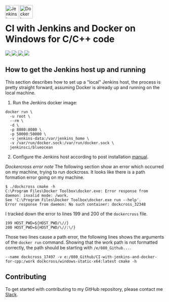 <img src="https://upload.wikimedia.org/wikipedia/commons/thumb/e/e9/Jenkins_logo.svg/556px-Jenkins_logo.svg.png" alt="Jenkins logo" height="42px" width="42px" align="left">
<img src="https://proxy.duckduckgo.com/iu/?u=https%3A%2F%2Fd3nmt5vlzunoa1.cloudfront.net%2Fphpstorm%2Ffiles%2F2015%2F10%2Flarge_v-trans.png&f=1" alt="Docker logo" height="42px" width="42px" align="left"><br>

# CI with Jenkins and Docker on Windows for C/C++ code
<div>
    <a href="https://github.com/NaPiZip/CI-with-jenkins-and-docker-for-cpp">
        <img src="https://img.shields.io/badge/Document%20Version-0.0.1-brightgreen"/>
    </a>
    <a href="https://www.microsoft.com">
        <img src="https://img.shields.io/badge/Windows%2010%20x64-10.0.17134%20Build%2017134-blue.svg"/>
    </a>
    <a href="https://jenkins.io/">
        <img src="https://img.shields.io/badge/Jenkins%20Version-2.176.2-blue"/>
    </a>
    <a href="https://docs.docker.com/toolbox/toolbox_install_windows/">
        <img src="https://img.shields.io/badge/Docker%20Toolbox-17.05.0--ce%20Build%2089658be-blue.svg"/>
    </a>

</div>

## How to get the Jenkins host up and running
This section describes how to set up a "local" Jenkins host, the process is pretty straight forward, assuming Docker is already up and running on the local machine.

1. Run the Jenkins docker image:
```
docker run \
  -u root \
  --rm \
  -d \
  -p 8080:8080 \
  -p 50000:50000 \
  -v jenkins-data:/var/jenkins_home \
  -v /var/run/docker.sock:/var/run/docker.sock \
  jenkinsci/blueocean
```
2. Configure the Jenkins host according to post installation [manual](https://jenkins.io/doc/book/installing#setup-wizard).

<i>Dockercross error note</i>
The following section show an error which occurred on my machine, trying to run dockcross. It looks like there is a path formation error going on my machine.

```
$ ./dockcross cmake -h
C:\Program Files\Docker Toolbox\docker.exe: Error response from daemon: invalid mode: /work.
See 'C:\Program Files\Docker Toolbox\docker.exe run --help'.
Error response from daemon: No such container: dockcross_32348
```
I tracked down the error to lines 199 and 200 of the `dockercross` file.

```
199 HOST_PWD=${HOST_PWD/\//}
200 HOST_PWD=${HOST_PWD/\//:\/}
```
Those two lines cause a path error, the following lines shows the arguments of the `docker run` command. Showing that the work path is not formatted correctly, the path should be starting with `/e/080_Github...`.

```
--name dockcross_17497 -v e:/080_Github/CI-with-jenkins-and-docker-for-cpp:/work dockcross/windows-static-x64:latest cmake -h
```

## Contributing
To get started with contributing to my GitHub repository, please contact me [Slack](https://join.slack.com/t/napi-friends/shared_invite/enQtNDg3OTg5NDc1NzUxLWU1MWNhNmY3ZTVmY2FkMDM1ODg1MWNlMDIyYTk1OTg4OThhYzgyNDc3ZmE5NzM1ZTM2ZDQwZGI0ZjU2M2JlNDU).
